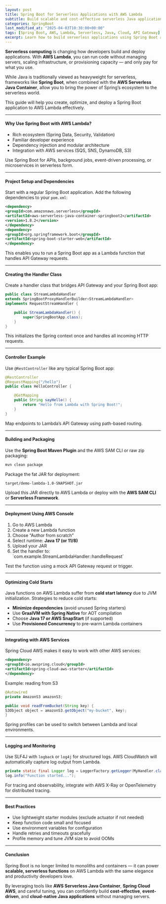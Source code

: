 ```yaml
---
layout: post
title: Spring Boot for Serverless Applications with AWS Lambda
subtitle: Build scalable and cost-effective serverless Java applications using Spring Boot and AWS Lambda
categories: SpringBoot
last_modified_at: "2025-04-03T10:30:00+00:00"
tags: [Spring Boot, AWS, Lambda, Serverless, Java, Cloud, API Gateway]
excerpt: Learn how to build serverless applications using Spring Boot and AWS Lambda. This guide covers setup, performance tuning, cold start optimization, and deployment strategies for cloud-native Java services.
---
```

**Serverless computing** is changing how developers build and deploy applications. With **AWS Lambda**, you can run code without managing servers, scaling infrastructure, or provisioning capacity — and only pay for what you use.

While Java is traditionally viewed as heavyweight for serverless, frameworks like **Spring Boot**, when combined with the **AWS Serverless Java Container**, allow you to bring the power of Spring’s ecosystem to the serverless world.

This guide will help you create, optimize, and deploy a Spring Boot application to AWS Lambda effectively.

---

#### Why Use Spring Boot with AWS Lambda?

- Rich ecosystem (Spring Data, Security, Validation)
- Familiar developer experience
- Dependency injection and modular architecture
- Integration with AWS services (SQS, SNS, DynamoDB, S3)

Use Spring Boot for APIs, background jobs, event-driven processing, or microservices in serverless form.

---

#### Project Setup and Dependencies

Start with a regular Spring Boot application. Add the following dependencies to your `pom.xml`:

```xml
<dependency>
<groupId>com.amazonaws.serverless</groupId>
<artifactId>aws-serverless-java-container-springboot2</artifactId>
<version>1.8.2</version>
</dependency>
<dependency>
<groupId>org.springframework.boot</groupId>
<artifactId>spring-boot-starter-web</artifactId>
</dependency>
```

This enables you to run a Spring Boot app as a Lambda function that handles API Gateway requests.

---

#### Creating the Handler Class

Create a handler class that bridges API Gateway and your Spring Boot app:

```java
public class StreamLambdaHandler
extends SpringBootProxyHandlerBuilder<StreamLambdaHandler>
implements RequestStreamHandler {

    public StreamLambdaHandler() {
        super(SpringBootApp.class);
    }
}
```

This initializes the Spring context once and handles all incoming HTTP requests.

---

#### Controller Example

Use `@RestController` like any typical Spring Boot app:

```java
@RestController
@RequestMapping("/hello")
public class HelloController {

    @GetMapping
    public String sayHello() {
        return "Hello from Lambda with Spring Boot!";
    }
}
```

Map endpoints to Lambda’s API Gateway using path-based routing.

---

#### Building and Packaging

Use the **Spring Boot Maven Plugin** and the AWS SAM CLI or raw zip packaging:

```bash
mvn clean package
```

Package the fat JAR for deployment:

```
target/demo-lambda-1.0-SNAPSHOT.jar
```

Upload this JAR directly to AWS Lambda or deploy with the **AWS SAM CLI** or **Serverless Framework**.

---

#### Deployment Using AWS Console

1. Go to AWS Lambda
2. Create a new Lambda function
3. Choose “Author from scratch”
4. Select runtime: **Java 17 (or 11/8)**
5. Upload your JAR
6. Set the handler to:
   &#96;com.example.StreamLambdaHandler::handleRequest&#96;

Test the function using a mock API Gateway request or trigger.

---

#### Optimizing Cold Starts

Java functions on AWS Lambda suffer from **cold start latency** due to JVM initialization. Strategies to reduce cold starts:

- **Minimize dependencies** (avoid unused Spring starters)
- Use **GraalVM with Spring Native** for AOT compilation
- Choose **Java 17 or AWS SnapStart** (if supported)
- Use **Provisioned Concurrency** to pre-warm Lambda containers

---

#### Integrating with AWS Services

Spring Cloud AWS makes it easy to work with other AWS services:

```xml
<dependency>
<groupId>io.awspring.cloud</groupId>
<artifactId>spring-cloud-aws-starter</artifactId>
</dependency>
```

Example: reading from S3

```java
@Autowired
private AmazonS3 amazonS3;

public void readFromBucket(String key) {
S3Object object = amazonS3.getObject("my-bucket", key);
}
```

Spring profiles can be used to switch between Lambda and local environments.

---

#### Logging and Monitoring

Use SLF4J with `logback` or `log4j` for structured logs. AWS CloudWatch will automatically capture log output from Lambda.

```java
private static final Logger log = LoggerFactory.getLogger(MyHandler.class);
log.info("Function started...");
```

For tracing and observability, integrate with AWS X-Ray or OpenTelemetry for distributed tracing.

---

#### Best Practices

- Use lightweight starter modules (exclude actuator if not needed)
- Keep function code small and focused
- Use environment variables for configuration
- Handle retries and timeouts gracefully
- Profile memory and tune JVM size to avoid OOMs

---

#### Conclusion

Spring Boot is no longer limited to monoliths and containers — it can power **scalable, serverless functions** on AWS Lambda with the same elegance and productivity developers love.

By leveraging tools like **AWS Serverless Java Container**, **Spring Cloud AWS**, and careful tuning, you can confidently build **cost-effective**, **event-driven**, and **cloud-native Java applications** without managing servers.

